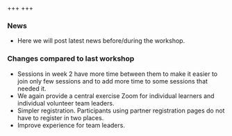 +++
+++

### News

- Here we will post latest news before/during the workshop.


### Changes compared to last workshop

- Sessions in week 2 have more time between them to make it easier to join only few
  sessions and to add more time to some sessions that needed it.
- We again provide a central exercise Zoom for individual learners and individual
  volunteer team leaders.
- Simpler registration. Participants using partner registration pages do not
  have to register in two places.
- Improve experience for team leaders.
